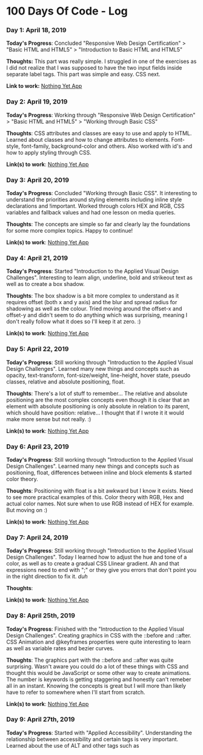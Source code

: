 # 100 Days Of Code - Log

### Day 1: April 18, 2019

**Today's Progress**: Concluded "Responsive Web Design Certification" > "Basic HTML and HTML5" > "Introduction to Basic HTML and HTML5"

**Thoughts:** This part was really simple. I struggled in one of the exercises as I did not realize that I was supposed to have the two input fields inside separate label tags. This part was simple and easy. CSS next.

**Link to work:** [Nothing Yet App](http://nothing.yet)

### Day 2: April 19, 2019

**Today's Progress**: Working through "Responsive Web Design Certification" > "Basic HTML and HTML5" > "Working through Basic CSS"

**Thoughts**: CSS attributes and classes are easy to use and apply to HTML. Learned about classes and how to change attributes to elements. Font-style, font-family, background-color and others. Also worked with id's and how to apply styling through CSS.   

**Link(s) to work**: [Nothing Yet App](http://nothing.yet)

### Day 3: April 20, 2019

**Today's Progress**: Concluded "Working through Basic CSS". It interesting to understand the priorities around styling elements including inline style declarations and !important. Worked through colors HEX and RGB, CSS variables and fallback values and had one lesson on media queries.

**Thoughts**: The concepts are simple so far and clearly lay the foundations for some more complex topics. Happy to continue!

**Link(s) to work**: [Nothing Yet App](http://nothing.yet)

### Day 4: April 21, 2019

**Today's Progress**: Started "Introduction to the Applied Visual Design Challenges". Interesting to learn align, underline, bold and strikeout  text as well as to create a box shadow.

**Thoughts**: The box shadow is a bit more complex to understand as it requires offset (both x and y axis) and the blur and spread radius for shadowing as well as the colour. Tried moving around the offset-x and offset-y and didn't seem to do anything which was surprising, meaning I don't really follow what it does so I'll keep it at zero. :)

**Link(s) to work**: [Nothing Yet App](http://nothing.yet)

### Day 5: April 22, 2019

**Today's Progress**: Still working through "Introduction to the Applied Visual Design Challenges". Learned many new things and concepts such as opacity, text-transform, font-size/weight, line-height, hover state, pseudo classes, relative and absolute positioning, float.

**Thoughts**: There's a lot of stuff to remember... The relative and absolute positioning are the most complex concepts even though it is clear that an element with absolute positioning is only absolute in relation to its parent, which should have position: relative... I thought that if I wrote it it would make more sense but not really. :)

**Link(s) to work**: [Nothing Yet App](http://nothing.yet)

### Day 6: April 23, 2019

**Today's Progress**: Still working through "Introduction to the Applied Visual Design Challenges". Learned many new things and concepts such as positioning, float, differences between inline and block elements & started color theory.

**Thoughts**: Positioning with float is a bit awkward but I know it exists. Need to see more practical examples of this. Color theory with RGB, Hex and actual color names. Not sure when to use RGB instead of HEX for example. But moving on :)

**Link(s) to work**: [Nothing Yet App](http://nothing.yet)

### Day 7: April 24, 2019

**Today's Progress**: Still working through "Introduction to the Applied Visual Design Challenges". Today I learned how to adjust the hue and tone of a color, as well as to create a gradual CSS Llinear gradient. Ah and that expressions need to end with ";" or they give you errors that don't point you in the right direction to fix it. *duh*

**Thoughts**: 

**Link(s) to work**: [Nothing Yet App](http://nothing.yet)

### Day 8: April 25th, 2019

**Today's Progress**: Finished with the "Introduction to the Applied Visual Design Challenges". Creating graphics in CSS with the ::before and ::after. CSS Animation and @keyframes properties were quite interesting to learn as well as variable rates and bezier curves.  

**Thoughts**: The graphics part with the ::before and ::after was quite surprising. Wasn't aware you could do a lot of these things with CSS and thought this would be JavaScript or some other way to create animations. The number is keywords is getting staggering and honestly can't remeber all in an instant. Knowing the concepts is great but I will more than likely have to refer to somewhere when I'll start from scratch. 

**Link(s) to work**: [Nothing Yet App](http://nothing.yet)

### Day 9: April 27th, 2019

**Today's Progress**: Started with "Applied Accessibility". Understanding the relationship between accessibility and certain tags is very important. Learned about the use of ALT and other tags such as <header> <audio> <footer> <nav> <article> <section> <main>. Interesting how <header> <footer> <nav> <article> <section> are in all effects a <div> but the difference is really due to accessibility and how screen readers use these specific tags to aid people that are visually impared.

**Thoughts**: It's really important to design for accessibility to ensure that people that cannot read can still benefit from the information a website. 

**Link(s) to work**: [Nothing Yet App](http://nothing.yet)

### Day 10: April 29th, 2019

**Today's Progress**: Finished "Applied Accessibility". Interesting how using CSS to position text away from the screen visibility to allow screen readers to read it. Never thought about it. While I understood the concept, I honestly didn't understand how it then works, or how does the scrfeen reader reads a table, for example, but I hope there will some more about it ahead, or I will have to find more information as I won't be able to implement it. 

**Thoughts**: What I learned from this module is that accessibility is probably a subject on its own. I realized I don't really understand the challenges faced by visually impaired persons or what the technology does and what it can do to assist people. While I know its an issue, never REALLY thought about. #FeelingGuilty 

**Link(s) to work**: [Nothing Yet App](http://nothing.yet)

### Day 11: May 1st, 2019

**Today's Progress**: Finished the Responsive Web Design Challenges. The viewport concept is definitely interesting, more so due to mobile devices. Also understood something about image responsiveness that I had a question on. Learned vh, vw, vmin and vmax as options to em and px. Learned media queries and image responsiveness as well as "retina images".

**Thoughts**: Short module but key concepts. Interesting p+oint on image responsiveness that regardless of "width: 100%" the image does not go over it's max width, an issue I faced before and couldn't figure out.

**Link(s) to work**: [Nothing Yet App](http://nothing.yet)

### Day 12: May 2nd, 2019

**Today's Progress**: Finished the "Introduction to the CSS Flexbox Challenges" - Flexbox seems to be a really powerful way to organize content. In reality you're still using <div> but with CSS you justify, align and manage positioning and spacing of elements within rows/col.

**Thoughts**: Honestly there was a lot of content. Hope I can at least remember that there was a lot of options to justify and align and that I can search for it as I will definitely not remember it all...

**Link(s) to work**: [Nothing Yet App](http://nothing.yet)

### Day 13: May 3rd, 2019

**Today's Progress**: Finished the "Introduction to the CSS Grid Challenges". It was probably my favourite module so far. The power of grids combined with media queries for example seems great. There are too many options to remember them all but I will fall back to the examples to remember the options. 

**Thoughts**: Really motivated to complete the Responsive Web Design Certification. Moving on to the Responsive Web Design Projects next!

**Link(s) to work**: [Nothing Yet App](http://nothing.yet)

### Day X: MONTH DAY, 2019

**Today's Progress**:

**Thoughts**:

**Link(s) to work**: [Example App](http://www.example.com)